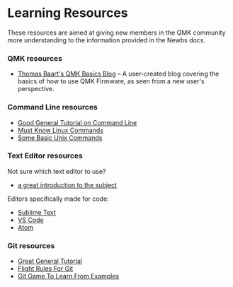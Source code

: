 # Learning Resources

These resources are aimed at giving new members in the QMK community more understanding to the information provided in the Newbs docs.

### QMK resources

* [Thomas Baart's QMK Basics Blog](https://thomasbaart.nl/category/mechanical-keyboards/firmware/qmk/qmk-basics/) – A user-created blog covering the basics of how to use QMK Firmware, as seen from a new user's perspective.

### Command Line resources

* [Good General Tutorial on Command Line](https://www.codecademy.com/learn/learn-the-command-line)
* [Must Know Linux Commands](https://www.guru99.com/must-know-linux-commands.html)<br>
* [Some Basic Unix Commands](https://www.tjhsst.edu/~dhyatt/superap/unixcmd.html)

### Text Editor resources

Not sure which text editor to use?
* [a great introduction to the subject](https://learntocodewith.me/programming/basics/text-editors/)

Editors specifically made for code:
* [Sublime Text](https://www.sublimetext.com/)
* [VS Code](https://code.visualstudio.com/)
* [Atom](https://atom.io/)

### Git resources

* [Great General Tutorial](https://www.codecademy.com/learn/learn-git)
* [Flight Rules For Git](https://github.com/k88hudson/git-flight-rules)
* [Git Game To Learn From Examples](https://learngitbranching.js.org/)
